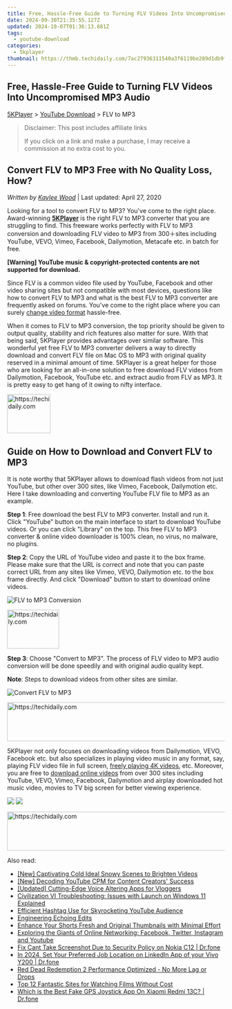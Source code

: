 ```yaml
---
title: Free, Hassle-Free Guide to Turning FLV Videos Into Uncompromised MP3 Audio
date: 2024-09-30T21:35:55.127Z
updated: 2024-10-07T01:36:13.681Z
tags:
  - youtube-download
categories:
  - 5kplayer
thumbnail: https://thmb.techidaily.com/7ac27936311540a3f6119be289d1db9f62edf4aff3e40a9a411ddbf297922d42.png
---
```


## Free, Hassle-Free Guide to Turning FLV Videos Into Uncompromised MP3 Audio

[5KPlayer](https://tools.techidaily.com/5kplayer/products/) \> [YouTube Download](https://tools.techidaily.com/5kplayer/youtube-download/) \> FLV to MP3

>  Disclaimer: This post includes affiliate links
>
>  If you click on a link and make a purchase, I may receive a commission at no extra cost to you.
>

## Convert FLV to MP3 Free with No Quality Loss, How?

 _Written by [Kaylee Wood](https://www.quora.com/profile/Amanda-Hu-21)_ | Last updated: April 27, 2020 

Looking for a tool to convert FLV to MP3? You've come to the right place. Award-winning [**5KPlayer**](https://tools.techidaily.com/5kplayer/products/) is the right FLV to MP3 converter that you are struggling to find. This freeware works perfectly with FLV to MP3 conversion and downloading FLV video to MP3 from 300＋sites including YouTube, VEVO, Vimeo, Facebook, Dailymotion, Metacafe etc. in batch for free.

**\[Warning\] YouTube music & copyright-protected contents are not supported for download.**

Since FLV is a common video file used by YouTube, Facebook and other video sharing sites but not compatible with most devices, questions like how to convert FLV to MP3 and what is the best FLV to MP3 converter are frequently asked on forums. You've come to the right place where you can surely [change video format](https://tools.techidaily.com/5kplayer/youtube-download/) hassle-free.

When it comes to FLV to MP3 conversion, the top priority should be given to output quality, stability and rich features also matter for sure. With that being said, 5KPlayer provides advantages over similar software. This wonderful yet free FLV to MP3 converter delivers a way to directly download and convert FLV file on Mac OS to MP3 with original quality reserved in a minimal amount of time. 5KPlayer is a great helper for those who are looking for an all-in-one solution to free download FLV videos from Dailymotion, Facebook, YouTube etc. and extract audio from FLV as MP3\. It is pretty easy to get hang of it owing to nifty interface.

<!-- affiliate ads begin -->
<a href="https://bluettius.sjv.io/c/5597632/2148619/17108" target="_top" id="2148619">
  <img src="//a.impactradius-go.com/display-ad/17108-2148619" border="0" alt="https://techidaily.com" width="100" height="90"/>
</a>
<img height="0" width="0" src="https://bluettius.sjv.io/i/5597632/2148619/17108" style="position:absolute;visibility:hidden;" border="0" />
<!-- affiliate ads end -->

## Guide on How to Download and Convert FLV to MP3

It is note worthy that 5KPlayer allows to download flash videos from not just YouTube, but other over 300 sites, like Vimeo, Facebook, Dailymotion etc. Here I take downloading and converting YouTube FLV file to MP3 as an example.

**Step 1**: Free download the best FLV to MP3 converter. Install and run it. Click "YouTube" button on the main interface to start to download YouTube videos. Or you can click "Library" on the top. This free FLV to MP3 converter & online video downloader is 100% clean, no virus, no malware, no plugins. 

**Step 2**: Copy the URL of YouTube video and paste it to the box frame. Please make sure that the URL is correct and note that you can paste correct URL from any sites like Vimeo, VEVO, Dailymotion etc. to the box frame directly. And click "Download" button to start to download online videos.

![FLV to MP3 Conversion](https://www.5kplayer.com/youtube-download/img/youtube-0119-02.png) 

<!-- affiliate ads begin -->
<a href="https://aligracehair.sjv.io/c/5597632/2135408/19272" target="_top" id="2135408">
  <img src="//a.impactradius-go.com/display-ad/19272-2135408" border="0" alt="https://techidaily.com" width="120" height="90"/>
</a>
<img height="0" width="0" src="https://aligracehair.sjv.io/i/5597632/2135408/19272" style="position:absolute;visibility:hidden;" border="0" />
<!-- affiliate ads end -->

**Step 3**: Choose "Convert to MP3". The process of FLV video to MP3 audio conversion will be done speedily and with original audio quality kept.

**Note**: Steps to download videos from other sites are similar.

![Convert FLV to MP3](https://www.5kplayer.com/youtube-download/img/5kp-youtube-xys-020402.jpg) 

<!-- affiliate ads begin -->
<a href="https://appsumo.8odi.net/c/5597632/2043596/7443" target="_top" id="2043596">
  <img src="//a.impactradius-go.com/display-ad/7443-2043596" border="0" alt="https://techidaily.com" width="728" height="90"/>
</a>
<img height="0" width="0" src="https://appsumo.8odi.net/i/5597632/2043596/7443" style="position:absolute;visibility:hidden;" border="0" />
<!-- affiliate ads end -->

5KPlayer not only focuses on downloading videos from Dailymotion, VEVO, Facebook etc. but also specializes in playing video music in any format, say, playing FLV video file in full screen, [freely playing 4K videos](https://tools.techidaily.com/5kplayer/video-music-player/), etc. Moreover, you are free to [download online videos](https://tools.techidaily.com/5kplayer/youtube-download/) from over 300 sites including YouTube, VEVO, Vimeo, Facebook, Dailymotion and airplay downloaded hot music video, movies to TV big screen for better viewing experience.

[![](https://www.5kplayer.com/youtube-download/../button/freedownwhitewin.png)](https://tools.techidaily.com/5kplayer/products/) [![](https://www.5kplayer.com/youtube-download/../button/freedownbackmac.png)](https://tools.techidaily.com/5kplayer/products/)

<!-- affiliate ads begin -->
<a href="https://unicoeye.pxf.io/c/5597632/2134491/18498" target="_top" id="2134491">
  <img src="//a.impactradius-go.com/display-ad/18498-2134491" border="0" alt="https://techidaily.com" width="728" height="90"/>
</a>
<img height="0" width="0" src="https://unicoeye.pxf.io/i/5597632/2134491/18498" style="position:absolute;visibility:hidden;" border="0" />
<!-- affiliate ads end -->

<ins class="adsbygoogle"
     style="display:block"
     data-ad-format="autorelaxed"
     data-ad-client="ca-pub-7571918770474297"
     data-ad-slot="1223367746"></ins>

<ins class="adsbygoogle"
     style="display:block"
     data-ad-client="ca-pub-7571918770474297"
     data-ad-slot="8358498916"
     data-ad-format="auto"
     data-full-width-responsive="true"></ins>

<span class="atpl-alsoreadstyle">Also read:</span>
<div><ul>
<li><a href="https://youtube-video-recordings.techidaily.com/new-captivating-cold-ideal-snowy-scenes-to-brighten-videos/"><u>[New] Captivating Cold Ideal Snowy Scenes to Brighten Videos</u></a></li>
<li><a href="https://youtube-video-recordings.techidaily.com/new-decoding-youtube-cpm-for-content-creators-success/"><u>[New] Decoding YouTube CPM for Content Creators' Success</u></a></li>
<li><a href="https://youtube-video-recordings.techidaily.com/updated-cutting-edge-voice-altering-apps-for-vloggers/"><u>[Updated] Cutting-Edge Voice Altering Apps for Vloggers</u></a></li>
<li><a href="https://program-issues.techidaily.com/civilization-vi-troubleshooting-issues-with-launch-on-windows-11-explained/"><u>Civilization VI Troubleshooting: Issues with Launch on Windows 11 Explained</u></a></li>
<li><a href="https://youtube-video-recordings.techidaily.com/efficient-hashtag-use-for-skyrocketing-youtube-audience/"><u>Efficient Hashtag Use for Skyrocketing YouTube Audience</u></a></li>
<li><a href="https://youtube-video-recordings.techidaily.com/engineering-echoing-edits/"><u>Engineering Echoing Edits</u></a></li>
<li><a href="https://youtube-video-recordings.techidaily.com/enhance-your-shorts-fresh-and-original-thumbnails-with-minimal-effort/"><u>Enhance Your Shorts Fresh and Original Thumbnails with Minimal Effort</u></a></li>
<li><a href="https://win-forum.techidaily.com/exploring-the-giants-of-online-networking-facebook-twitter-instagram-and-youtube/"><u>Exploring the Giants of Online Networking: Facebook, Twitter, Instagram and Youtube</u></a></li>
<li><a href="https://howto.techidaily.com/fix-cant-take-screenshot-due-to-security-policy-on-nokia-c12-drfone-by-drfone-fix-android-problems-fix-android-problems/"><u>Fix Cant Take Screenshot Due to Security Policy on Nokia C12 | Dr.fone</u></a></li>
<li><a href="https://location-social.techidaily.com/in-2024-set-your-preferred-job-location-on-linkedin-app-of-your-vivo-y200-drfone-by-drfone-virtual-android/"><u>In 2024, Set Your Preferred Job Location on LinkedIn App of your Vivo Y200 | Dr.fone</u></a></li>
<li><a href="https://sound-optimizing.techidaily.com/red-dead-redemption-2-performance-optimized-no-more-lag-or-drops/"><u>Red Dead Redemption 2 Performance Optimized - No More Lag or Drops</u></a></li>
<li><a href="https://techtrends.techidaily.com/top-12-fantastic-sites-for-watching-films-without-cost/"><u>Top 12 Fantastic Sites for Watching Films Without Cost</u></a></li>
<li><a href="https://fake-location.techidaily.com/which-is-the-best-fake-gps-joystick-app-on-xiaomi-redmi-13c-drfone-by-drfone-virtual-android/"><u>Which is the Best Fake GPS Joystick App On Xiaomi Redmi 13C? | Dr.fone</u></a></li>
</ul></div>

